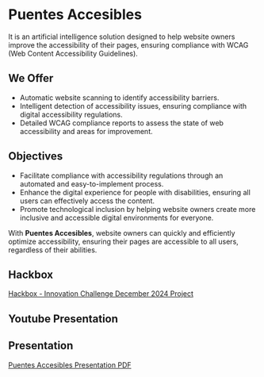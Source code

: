 # Puentes Accesibles
It is an artificial intelligence solution designed to help website owners improve the accessibility of their pages, ensuring compliance with WCAG (Web Content Accessibility Guidelines).

## We Offer

- Automatic website scanning to identify accessibility barriers.
- Intelligent detection of accessibility issues, ensuring compliance with digital accessibility regulations.
- Detailed WCAG compliance reports to assess the state of web accessibility and areas for improvement.

## Objectives

- Facilitate compliance with accessibility regulations through an automated and easy-to-implement process.
- Enhance the digital experience for people with disabilities, ensuring all users can effectively access the content.
- Promote technological inclusion by helping website owners create more inclusive and accessible digital environments for everyone.

With **Puentes Accesibles**, website owners can quickly and efficiently optimize accessibility, ensuring their pages are accessible to all users, regardless of their abilities.

## Hackbox
[Hackbox - Innovation Challenge December 2024 Project](https://hackbox.microsoft.com/hackathons/Innovation-Challenge-December-2024/project/86460)

## Youtube Presentation


## Presentation
[Puentes Accesibles Presentation PDF](https://github.com/adalidcht/wcag-audit/blob/main/Puentes-Accesibles.pdf)
